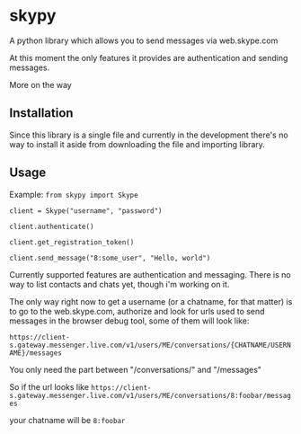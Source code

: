 # skypy
A python library which allows you to send messages via web.skype.com

At this moment the only features it provides are authentication and sending messages.

More on the way

## Installation
Since this library is a single file and currently in the development there's no way to install it aside from downloading the file and importing library.

## Usage

Example:
`from skypy import Skype`

`client = Skype("username", "password")`

`client.authenticate()`

`client.get_registration_token()`

`client.send_message("8:some_user", "Hello, world")`

Currently supported features are  authentication and messaging. There is no way to list contacts and chats yet, though i'm working on it.

The only way right now to get a username (or a chatname, for that matter) is to go to the web.skype.com, authorize and look for urls used to send messages in the browser debug tool, some of them will look like:

`https://client-s.gateway.messenger.live.com/v1/users/ME/conversations/{CHATNAME/USERNAME}/messages`


You only need the part between "/conversations/" and "/messages"

So if the url looks like `https://client-s.gateway.messenger.live.com/v1/users/ME/conversations/8:foobar/messages`

your chatname will be `8:foobar`
